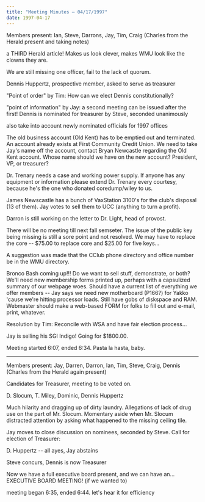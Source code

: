 ```yaml
---
title: "Meeting Minutes – 04/17/1997"
date: 1997-04-17
---
```

Members present: Ian, Steve, Darrons, Jay, Tim, Craig
 (Charles from the Herald present and taking notes)

a THIRD Herald article! Makes us look clever, makes WMU look like the clowns 
they are.

We are still missing one officer, fail to the lack of quorum.

Dennis Huppertz, prospective member, asked to serve as treasurer

"Point of order" by Tim: How can we elect Dennis constitutionally? 

"point of information" by Jay: a second meeting can be issued after the
first! Dennis is nominated for treasurer by Steve, seconded unanimously

also take into account newly nominated officials for 1997 offices

The old business account (Old Kent) has to be emptied out and terminated.
An account already exists at First Community Credit Union. We need to take
Jay's name off the account, contact Bryan Newcastle regarding the Old Kent
account. Whose name should we have on the new account? President, VP, or
treasurer?

Dr. Trenary needs a case and working power supply. If anyone has any
equipment or information please extend Dr. Trenary every courtesy, because
he's the one who donated coredump/wiley to us.

James Newscastle has a bunch of VaxStation 3100's for the club's disposal (13
of them). Jay votes to sell them to UCC (anything to turn a profit).

Darron is still working on the letter to Dr. Light, head of provost.

There will be no meeting till next fall semseter. The issue of the public
key being missing is still a sore point and not resolved. We may have to
replace the core -- $75.00 to replace core and $25.00 for five keys...
  
A suggestion was made that the CClub phone directory and office number be
in the WMU directory.

Bronco Bash coming up!!! Do we want to sell stuff, demonstrate, or both?
We'll need new membership forms printed up, perhaps with a capsulized
summary of our webpage woes. Should have a current list of everything we
offer members -- Jay says we need new motherboard (P166?) for Yakko 'cause
we're hitting processor loads. Still have gobs of diskspace and RAM.
Webmaster should make a web-based FORM for folks to fill out and e-mail,
print, whatever.

Resolution by Tim: Reconcile with WSA and have fair election process...

Jay is selling his SGI Indigo! Going for $1800.00.

Meeting started 6:07, ended 6:34. Pasta la hasta, baby. 

---

Members present: Jay, Darren, Darron, Ian, Tim, Steve, Craig, Dennis
 (Charles from the Herald again present)

Candidates for Treasurer, meeting to be voted on.

D. Slocum, T. Miley, Dominic, Dennis Huppertz

Much hilarity and dragging up of dirty laundry. Allegations of lack of drug
use on the part of Mr. Slocum. Momentary aside when Mr. Slocum distracted
attention by asking what happened to the missing ceiling tile.

Jay moves to close discussion on nominees, seconded by Steve. Call for
election of Treasurer:

D. Huppertz -- all ayes, Jay abstains

Steve concurs, Dennis is now Treasurer

Now we have a full executive board present, and we can have an...
EXECUTIVE BOARD MEETING! (if we wanted to)

meeting began 6:35, ended 6:44. let's hear it for efficiency
